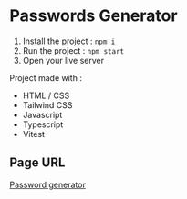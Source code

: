 # Passwords Generator

1) Install the project : `npm i`
2) Run the project : `npm start`
3) Open your live server

Project made with :

* HTML / CSS
* Tailwind CSS
* Javascript
* Typescript
* Vitest

## Page URL

[Password generator](https://amel-selmane.github.io/passwords-generator/)


